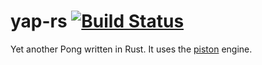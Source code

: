 # yap-rs [![Build Status](https://travis-ci.org/adrien-ben/yap-rs.svg?branch=master)](https://travis-ci.org/adrien-ben/yap-rs)

Yet another Pong written in Rust. It uses the [piston](https://www.piston.rs/) engine.

